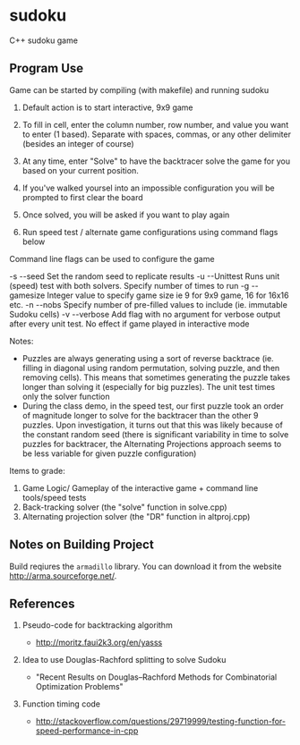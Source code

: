 # sudoku
C++ sudoku game

## Program Use ##

Game can be started by compiling (with makefile) and running sudoku

1. Default action is to start interactive, 9x9 game
2. To fill in cell, enter the column number, row number, and value you want to enter (1 based). Separate with spaces, commas, or any other delimiter (besides an integer of course)
3. At any time, enter "Solve" to have the backtracer solve the game for you based on your current position.
4. If you've walked yoursel into an impossible configuration you will be prompted to first clear the board
5. Once solved, you will be asked if you want to play again

6. Run speed test / alternate game configurations using command flags below

Command line flags can be used to configure the game

-s --seed Set the random seed to replicate results
-u --Unittest Runs unit (speed) test with both solvers. Specify number of times to run
-g --gamesize Integer value to specify game size
				ie 9 for 9x9 game, 16 for 16x16 etc.
-n --nobs Specify number of pre-filled values to include (ie. immutable Sudoku cells)
-v --verbose Add flag with no argument for verbose output after every unit test. No effect if game played in interactive mode


Notes:

- Puzzles are always generating using a sort of reverse backtrace (ie. filling in diagonal using random permutation, solving puzzle, and then removing cells). This means that sometimes generating the puzzle takes longer than solving it (especially for big puzzles). The unit test times only the solver function
- During the class demo, in the speed test, our first puzzle took an order of magnitude longer to solve for the backtracer than the other 9 puzzles. Upon investigation, it turns out that this was likely because of the constant random seed (there is significant variability in time to solve puzzles for backtracer, the Alternating Projections approach seems to be less variable for given puzzle configuration)


Items to grade:

1. Game Logic/ Gameplay of the interactive game + command line tools/speed tests
2. Back-tracking solver (the "solve" function in solve.cpp)
3. Alternating projection solver (the "DR" function in altproj.cpp)

## Notes on Building Project ##

Build reqiures the `armadillo` library.  You can download it from the website
http://arma.sourceforge.net/.

## References ##

1. Pseudo-code for backtracking algorithm
    - http://moritz.faui2k3.org/en/yasss

2. Idea to use Douglas-Rachford splitting to solve Sudoku
    - "Recent Results on Douglas–Rachford Methods for Combinatorial Optimization Problems"

3. Function timing code
	- http://stackoverflow.com/questions/29719999/testing-function-for-speed-performance-in-cpp

